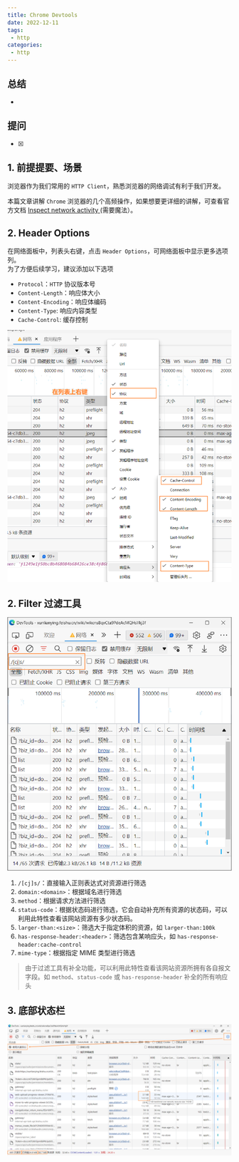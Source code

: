 ```yaml
---
title: Chrome Devtools
date: 2022-12-11
tags:
 - http
categories: 
 - http
---
```



## 总结
-  





## 提问
- [x] 





## 1. 前提提要、场景
浏览器作为我们常用的 `HTTP Client`，熟悉浏览器的网络调试有利于我们开发。

本篇文章讲解 `Chrome` 浏览器的几个高频操作，如果想要更详细的讲解，可查看官方文档 [ Inspect network activity ](https://developer.chrome.com/docs/devtools/network/#search)(需要魔法）。



## 2. Header Options

在网络面板中，列表头右键，点击 `Header Options`，可网络面板中显示更多选项列。       
为了方便后续学习，建议添加以下选项

- `Protocol`：`HTTP` 协议版本号
- `Content-Length`：响应体大小
- `Content-Encoding`：响应体编码
- `Content-Type`: 响应内容类型
- `Cache-Control`: 缓存控制

![](./3/1.png)



## 2. Filter 过滤工具

![](./3/2.png)
1. `/[cj]s/`：直接输入正则表达式对资源进行筛选
2. `domain:<domain>`：根据域名进行筛选
3. `method`：根据请求方法进行筛选
4. `status-code`：根据状态码进行筛选，它会自动补充所有资源的状态码，可以利用此特性查看该网站资源有多少状态码。
5. `larger-than:<size>`：筛选大于指定体积的资源，如 `larger-than:100k`
6. `has-response-header:<header>`：筛选包含某响应头，如 `has-response-header:cache-control`
7. `mime-type`：根据指定 MIME 类型进行筛选

> 由于过滤工具有补全功能，可以利用此特性查看该网站资源所拥有各自报文字段。如 `method`、`status-code` 或 `has-response-header` 补全的所有响应头



## 3. 底部状态栏

![](./3/3.png)